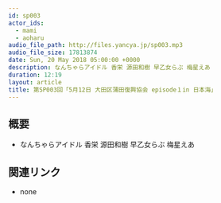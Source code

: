 ```yaml
---
id: sp003
actor_ids:
  - mami
  - aoharu
audio_file_path: http://files.yancya.jp/sp003.mp3
audio_file_size: 17813874
date: Sun, 20 May 2018 05:00:00 +0000
description: なんちゃらアイドル 香栄 源田和樹 早乙女らぶ 梅星えあ
duration: 12:19
layout: article
title: 第SP003回「5月12日 大田区蒲田復興協会 episode１in 日本海」
---
```

## 概要

* なんちゃらアイドル 香栄 源田和樹 早乙女らぶ 梅星えあ

## 関連リンク

* none
